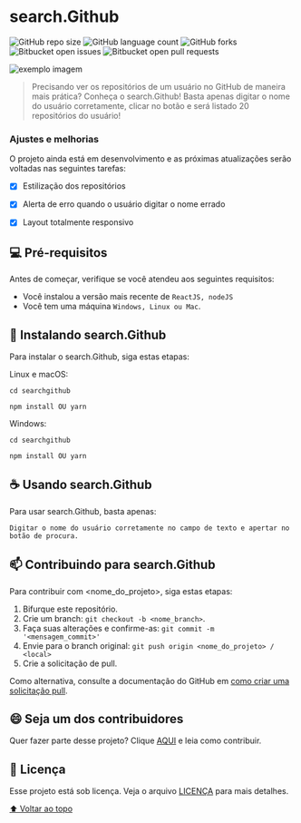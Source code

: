 # search.Github

<!---Esses são exemplos. Veja https://shields.io para outras pessoas ou para personalizar este conjunto de escudos. Você pode querer incluir dependências, status do projeto e informações de licença aqui--->

![GitHub repo size](https://img.shields.io/github/repo-size/caiocezartg/search-github?style=for-the-badge)
![GitHub language count](https://img.shields.io/github/languages/count/caiocezartg/search-github?style=for-the-badge)
![GitHub forks](https://img.shields.io/github/forks/caiocezartg/search-github?style=for-the-badge)
![Bitbucket open issues](https://img.shields.io/bitbucket/issues/caiocezartg/search-github?style=for-the-badge)
![Bitbucket open pull requests](https://img.shields.io/bitbucket/pr-raw/caiocezartg/search-github?style=for-the-badge)

<img src="exemplo-image.png" alt="exemplo imagem">

> Precisando ver os repositórios de um usuário no GitHub de maneira mais prática? Conheça o search.Github! Basta apenas digitar o nome do usuário corretamente, clicar no botão e será listado 20 repositórios do usuário!

### Ajustes e melhorias

O projeto ainda está em desenvolvimento e as próximas atualizações serão voltadas nas seguintes tarefas:

- [x] Estilização dos repositórios
- [x] Alerta de erro quando o usuário digitar o nome errado
- [x] Layout totalmente responsivo


## 💻 Pré-requisitos

Antes de começar, verifique se você atendeu aos seguintes requisitos:
<!---Estes são apenas requisitos de exemplo. Adicionar, duplicar ou remover conforme necessário--->
* Você instalou a versão mais recente de `ReactJS, nodeJS`
* Você tem uma máquina `Windows, Linux ou Mac`.

## 🚀 Instalando search.Github

Para instalar o search.Github, siga estas etapas:

Linux e macOS:
```
cd searchgithub

npm install OU yarn
```

Windows:
```
cd searchgithub

npm install OU yarn
```

## ☕ Usando search.Github

Para usar search.Github, basta apenas:

```
Digitar o nome do usuário corretamente no campo de texto e apertar no botão de procura.
```

## 📫 Contribuindo para search.Github
<!---Se o seu README for longo ou se você tiver algum processo ou etapas específicas que deseja que os contribuidores sigam, considere a criação de um arquivo CONTRIBUTING.md separado--->
Para contribuir com <nome_do_projeto>, siga estas etapas:

1. Bifurque este repositório.
2. Crie um branch: `git checkout -b <nome_branch>`.
3. Faça suas alterações e confirme-as: `git commit -m '<mensagem_commit>'`
4. Envie para o branch original: `git push origin <nome_do_projeto> / <local>`
5. Crie a solicitação de pull.

Como alternativa, consulte a documentação do GitHub em [como criar uma solicitação pull](https://help.github.com/en/github/collaborating-with-issues-and-pull-requests/creating-a-pull-request).

## 😄 Seja um dos contribuidores<br>

Quer fazer parte desse projeto? Clique [AQUI](CONTRIBUTING.md) e leia como contribuir.

## 📝 Licença

Esse projeto está sob licença. Veja o arquivo [LICENÇA](LICENSE.md) para mais detalhes.

[⬆ Voltar ao topo](#nome-do-projeto)<br>
